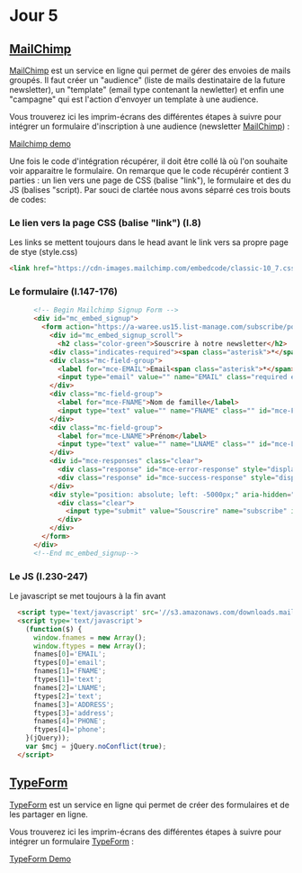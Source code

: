 # Jour 5

## <a href="https://mailchimp.com/" target="_blanck">MailChimp</a>

<a href="https://mailchimp.com/" target="_blanck">MailChimp</a> est un service en ligne qui permet de gérer des envoies de mails groupés. Il faut créer un "audience" (liste de mails destinataire de la future newsletter), un "template" (email type contenant la newletter) et enfin une "campagne" qui est l'action d'envoyer un template à une audience. 

Vous trouverez ici les imprim-écrans des différentes étapes à suivre pour intégrer un formulaire d'inscription à une audience (newsletter <a href="https://mailchimp.com/" target="_blanck">MailChimp</a>) :

<a href="https://docs.google.com/presentation/d/e/2PACX-1vRQPuy_5olP8j4p9P2KbDMsO_igLcq2mOWLcCuHNX7YECwDOi7e0WnyA1XM-8E1sDXk9dHxTcGE9E2g/pub?start=false&loop=false&delayms=3000" target="_blanck">Mailchimp demo</a>

Une fois le code d'intégration récupérer, il doit être collé là où l'on souhaite voir apparaitre le formulaire. On remarque que le code récupérér contient 3 parties : un lien vers une page de CSS (balise "link"), le formulaire et des du JS (balises "script). Par souci de clartée nous avons séparré ces trois bouts de codes:

### Le lien vers la page CSS (balise "link") (l.8)
Les links se mettent toujours dans le head avant le link vers sa propre page de stye (style.css)

```html
<link href="https://cdn-images.mailchimp.com/embedcode/classic-10_7.css" rel="stylesheet" type="text/css">
```  
### Le formulaire (l.147-176)
```html
      <!-- Begin Mailchimp Signup Form -->
      <div id="mc_embed_signup">
        <form action="https://a-waree.us15.list-manage.com/subscribe/post?u=9ef09dfae3eb2da317e4e3b49&amp;id=acb7df8fb7" method="post" id="mc-embedded-subscribe-form" name="mc-embedded-subscribe-form" class="validate" target="_blank" novalidate>
          <div id="mc_embed_signup_scroll">
            <h2 class="color-green">Souscrire à notre newsletter</h2>
          <div class="indicates-required"><span class="asterisk">*</span> indicates required</div>
          <div class="mc-field-group">
            <label for="mce-EMAIL">Email<span class="asterisk">*</span></label>
            <input type="email" value="" name="EMAIL" class="required email" id="mce-EMAIL">
          </div>
          <div class="mc-field-group">
            <label for="mce-FNAME">Nom de famille</label>
            <input type="text" value="" name="FNAME" class="" id="mce-FNAME">
          </div>
          <div class="mc-field-group">
            <label for="mce-LNAME">Prénom</label>
            <input type="text" value="" name="LNAME" class="" id="mce-LNAME">
          </div>
          <div id="mce-responses" class="clear">
            <div class="response" id="mce-error-response" style="display:none"></div>
            <div class="response" id="mce-success-response" style="display:none"></div>
          </div>
          <div style="position: absolute; left: -5000px;" aria-hidden="true"><input type="text" name="b_9ef09dfae3eb2da317e4e3b49_acb7df8fb7" tabindex="-1" value=""></div>
            <div class="clear">
              <input type="submit" value="Souscrire" name="subscribe" id="mc-embedded-subscribe" class="btn-pink">
            </div>
          </div>
        </form>
      </div>
      <!--End mc_embed_signup-->
```

### Le JS (l.230-247)
Le javascript se met toujours à la fin avant </body>
```html
  <script type='text/javascript' src='//s3.amazonaws.com/downloads.mailchimp.com/js/mc-validate.js'></script>
  <script type='text/javascript'>
    (function($) {
      window.fnames = new Array();
      window.ftypes = new Array();
      fnames[0]='EMAIL';
      ftypes[0]='email';
      fnames[1]='FNAME';
      ftypes[1]='text';
      fnames[2]='LNAME';
      ftypes[2]='text';
      fnames[3]='ADDRESS';
      ftypes[3]='address';
      fnames[4]='PHONE';
      ftypes[4]='phone';
    }(jQuery));
    var $mcj = jQuery.noConflict(true);
  </script>
```


## <a href="https://www.typeform.com/" target="_blanck">TypeForm</a>

<a href="https://www.typeform.com/" target="_blanck">TypeForm</a> est un service en ligne qui permet de créer des formulaires et de les partager en ligne.

Vous trouverez ici les imprim-écrans des différentes étapes à suivre pour intégrer un formulaire <a href="https://www.typeform.com/" target="_blanck">TypeForm</a> :

<a href="https://docs.google.com/presentation/d/e/2PACX-1vRUaC-lrvdei4Qb1gCEdE6kIRB677I-Nys0QlpK-JlUUTRT4WijsrSXz4p__PNqAY0_OuVoWA6cCWwy/pub?start=false&loop=false&delayms=60000" target="_blanck">TypeForm Demo</a>
